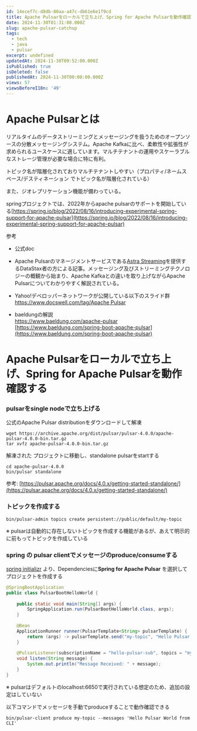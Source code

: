 ```yaml
---
id: 14ecef7c-d8db-80aa-a47c-db61e6e1f9cd
title: Apache Pulsarをローカルで立ち上げ、Spring for Apache Pulsarを動作確認するメモ
date: 2024-11-30T01:31:00.000Z
slug: apache-pulsar-catchup
tags:
  - tech
  - java
  - pulsar
excerpt: undefined
updatedAt: 2024-11-30T09:52:00.000Z
isPublished: true
isDeleted: false
publishedAt: 2024-11-30T00:00:00.000Z
views: 57
viewsBeforeI18n: '49'
---
```


# Apache Pulsarとは  
  
  
リアルタイムのデータストリーミングとメッセージングを扱うためのオープンソースの分散メッセージングシステム。Apache Kafkaに比べ、柔軟性や拡張性が求められるユースケースに適しています。マルチテナントの運用やスケーラブルなストレージ管理が必要な場合に特に有利。  
  
  
トピック名が階層化されておりマルチテナントしやすい（プロパティ/ネームスペース/デスティネーション でトピック名が階層化されている）  
  
  
また、ジオレプリケーション機能が備わっている。  
  
  
springプロジェクトでは、2022年からapache pulsarのサポートを開始している[https://spring.io/blog/2022/08/16/introducing-experimental-spring-support-for-apache-pulsar](https://spring.io/blog/2022/08/16/introducing-experimental-spring-support-for-apache-pulsar)  
  
  
参考  
  
- 公式doc  
    
    <Bookmark href="https://pulsar.apache.org/docs/4.0.x/" />
  
- Apache Pulsarのマネージメントサービスである[Astra Streaming](https://www.datastax.com/lp/astra-registration)を提供するDataStax者の方による記事。メッセージング及びストリーミングテクノロジーの概観から始まり、Apache Kafkaとの違いを取り上げながらApache Pulsarについてわかりやすく解説されている。  
  
    <Bookmark href="https://qiita.com/yoshiyuki_kono/items/839ca884eb52f6d0950e" />
  
- Yahoo!デベロッパーネットワークが公開している以下のスライド群  
[https://www.docswell.com/tag/Apache Pulsar](https://www.docswell.com/tag/Apache%20Pulsar)  
- baeldungの解説  
[https://www.baeldung.com/apache-pulsar  
](https://www.baeldung.com/apache-pulsar)[https://www.baeldung.com/spring-boot-apache-pulsar](https://www.baeldung.com/spring-boot-apache-pulsar)  
  
# Apache Pulsarをローカルで立ち上げ、**Spring for Apache Pulsarを動作確認する**  
  
  
### pulsarをsingle nodeで立ち上げる  
  
  
公式のApache Pulsar distributionをダウンロードして解凍  
  
  
```shell  
wget https://archive.apache.org/dist/pulsar/pulsar-4.0.0/apache-pulsar-4.0.0-bin.tar.gz  
tar xvfz apache-pulsar-4.0.0-bin.tar.gz  
```  
  
  
解凍された プロジェクトに移動し、standalone pulsarをstartする  
  
  
```shell  
cd apache-pulsar-4.0.0  
bin/pulsar standalone  
```  
  
  
参考: [https://pulsar.apache.org/docs/4.0.x/getting-started-standalone/](https://pulsar.apache.org/docs/4.0.x/getting-started-standalone/)  
  
  
### トピックを作成する  
  
  
```shell  
bin/pulsar-admin topics create persistent://public/default/my-topic  
```  
  
  
※ pulsarは自動的に存在しないトピックを作成する機能があるが、あえて明示的に前もってトピックを作成している  
  
  
### spring の pulsar clientでメッセージのproduce/consumeする  
  
  
[spring initializr](https://start.spring.io/) より、Dependenciesに**Spring for Apache Pulsar** を選択してプロジェクトを作成する  
  
  
```java  
@SpringBootApplication  
public class PulsarBootHelloWorld {  
  
    public static void main(String[] args) {  
        SpringApplication.run(PulsarBootHelloWorld.class, args);  
    }  
  
    @Bean  
    ApplicationRunner runner(PulsarTemplate<String> pulsarTemplate) {  
        return (args) -> pulsarTemplate.send("my-topic", "Hello Pulsar World!");  
    }  
  
    @PulsarListener(subscriptionName = "hello-pulsar-sub", topics = "my-topic")  
    void listen(String message) {  
        System.out.println("Message Received: " + message);  
    }  
}  
```  
  
  
※ pulsarはデフォルトのlocalhost:6650で実行されている想定のため、追加の設定はしていない  
  
  
以下コマンドでメッセージを手動でproduceすることで動作確認できる  
  
  
```shell  
bin/pulsar-client produce my-topic --messages 'Hello Pulsar World from CLI'  
```  
  
